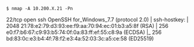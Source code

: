 ```
$ nmap -A 10.200.X.21 -Pn

```
22/tcp   open  ssh           OpenSSH for_Windows_7.7 (protocol 2.0)
| ssh-hostkey: 
|   2048 21:78:e2:79:d3:93:ee:f9:aa:70:94:ec:01:b3:a5:8f (RSA)
|   256 e0:f7:b6:67:c9:93:b5:74:0f:0a:83:ff:ef:55:c8:9a (ECDSA)
|_  256 bd:83:0c:e3:b4:4f:78:f2:e3:4a:52:03:3c:a5:ce:58 (ED25519)
